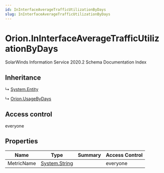 ```yaml
---
id: InInterfaceAverageTrafficUtilizationByDays
slug: InInterfaceAverageTrafficUtilizationByDays
---
```


# Orion.InInterfaceAverageTrafficUtilizationByDays

SolarWinds Information Service 2020.2 Schema Documentation Index

## Inheritance

↳ [System.Entity](./../System/Entity)

↳ [Orion.UsageByDays](./../Orion/UsageByDays)

## Access control

everyone

## Properties

| Name | Type | Summary | Access Control |
| ------ | ------ | ------ | ------ |
| MetricName | [System.String](https://docs.microsoft.com/en-us/dotnet/api/system.string) |  | everyone |

